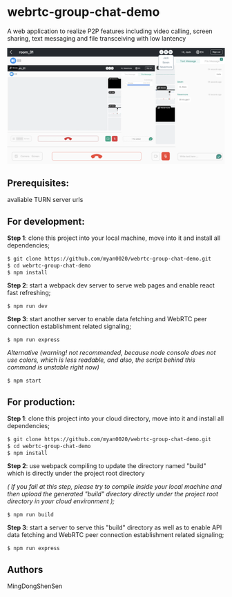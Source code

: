 # webrtc-group-chat-demo

A web application to realize P2P features including video calling, screen sharing, text messaging and file transceiving with low lantency

![alt text](https://github.com/myan0020/webrtc-group-chat-demo/blob/master/screenshots/chat_text.png?raw=true)

## Prerequisites:

avaliable TURN server urls

## For development:

**Step 1**: clone this project into your local machine, move into it and install all dependencies;
```
$ git clone https://github.com/myan0020/webrtc-group-chat-demo.git
$ cd webrtc-group-chat-demo
$ npm install
```

**Step 2**: start a webpack dev server to serve web pages and enable react fast refreshing;
```
$ npm run dev
```
**Step 3**: start another server to enable data fetching and WebRTC peer connection establishment related signaling;
```
$ npm run express
```

*Alternative (warning! not recommended, because node console does not use colors, which is less readable, and also, the script behind this command is unstable right now)*
```
$ npm start
```

## For production:

**Step 1**: clone this project into your cloud directory, move into it and install all dependencies;
```
$ git clone https://github.com/myan0020/webrtc-group-chat-demo.git
$ cd webrtc-group-chat-demo
$ npm install
```
**Step 2**: use webpack compiling to update the directory named "build" which is directly under the project root directory

*( If you fail at this step, please try to compile inside your local machine and then upload the generated "build" directory directly under the project root directory in your cloud environment );*

```
$ npm run build
```
**Step 3**: start a server to serve this "build" directory as well as to enable API data fetching and WebRTC peer connection establishment related signaling;
```
$ npm run express
```

## Authors
MingDongShenSen